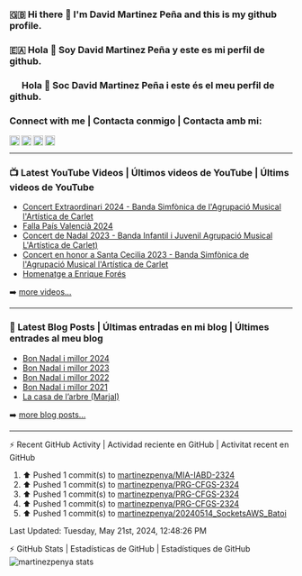 ### 🇬🇧 Hi there 👋 I'm David Martinez Peña and this is my github profile.
### 🇪🇦 Hola 👋 Soy David Martinez Peña y este es mi perfil de github.
### <img width="18" height="12" src="https://upload.wikimedia.org/wikipedia/commons/thumb/5/56/Senyera_Valenciana_simplificada_2x3.svg/1280px-Senyera_Valenciana_simplificada_2x3.svg.png" /> Hola 👋 Soc David Martinez Peña i este és el meu perfil de github.

<!--
**martinezpenya/martinezpenya** is a ✨ _special_ ✨ repository because its `README.md` (this file) appears on your GitHub profile.

Here are some ideas to get you started:

- 🔭 I’m currently working on ...
- 🌱 I’m currently learning ...
- 👯 I’m looking to collaborate on ...
- 🤔 I’m looking for help with ...
- 💬 Ask me about ...
- 📫 How to reach me: ...
- 😄 Pronouns: ...
- ⚡ Fun fact: ...
-->

### Connect with me | Contacta conmigo | Contacta amb mi:


[<img align="left" height="18px" alt="web.martinezpenya.es" src="https://img.shields.io/uptimerobot/status/m786156750-95228b3f1a1504c055475152?label=blog&style=plastic" />][website]
[<img align="left" height="18px" alt="martinezpenya | YouTube" src="https://img.shields.io/youtube/channel/views/UCSwQGd8SkZMoq_9_HHsQcyA?style=plastic&label=youtube" />][youtube]
[<img align="left" height="18px" alt="martinezpenya | Twitter" src="https://img.shields.io/twitter/follow/martinezpenya?style=plastic&label=twitter" />][twitter]
[<img align="left" height="18px" alt="martinezpenya | LinkedIn" src="https://img.shields.io/badge/LinkedIn-0077B5?style=for-the-badge&logo=linkedin&logoColor=white&style=plastic" />][linkedin]
<br />

---

### 📺 Latest YouTube Videos | Últimos videos de YouTube | Últims videos de YouTube

<!-- YOUTUBE:START -->
- [Concert Extraordinari 2024 - Banda Simfònica de l&#39;Agrupació Musical l&#39;Artística de Carlet](https://www.youtube.com/watch?v=2SPtSOEWWgY)
- [Falla País Valencià 2024](https://www.youtube.com/watch?v=JQyaNiMDrE4)
- [Concert de Nadal 2023 - Banda Infantil i Juvenil Agrupació Musical L&#39;Artística de Carlet&rpar;](https://www.youtube.com/watch?v=7Cfef9NNrzE)
- [Concert en honor a Santa Cecilia 2023 - Banda Simfònica de l&#39;Agrupació Musical l&#39;Artística de Carlet](https://www.youtube.com/watch?v=ZTIlDwKhr0w)
- [Homenatge a Enrique Forés](https://www.youtube.com/watch?v=-rP4m4BAiWc)
<!-- YOUTUBE:END -->

➡️ [more videos...][youtube]

---

### 📕 Latest Blog Posts | Últimas entradas en mi blog | Últimes entrades al meu blog
<!-- BLOG-POST-LIST:START -->
- [Bon Nadal i millor 2024](https://web.martinezpenya.es/2023/12/bon-nadal-i-millor-2024/)
- [Bon Nadal i millor 2023](https://web.martinezpenya.es/2022/12/bon-nadal-i-millor-2023/)
- [Bon Nadal i millor 2022](https://web.martinezpenya.es/2021/12/bon-nadal-i-millor-2022/)
- [Bon Nadal i millor 2021](https://web.martinezpenya.es/2020/12/bon-nadal-i-millor-2021/)
- [La casa de l’arbre &lpar;Marjal&rpar;](https://web.martinezpenya.es/2020/07/la-casa-de-larbre-marjal/)
<!-- BLOG-POST-LIST:END -->

➡️ [more blog posts...][blog]

---


:zap: Recent GitHub Activity | Actividad reciente en GitHub | Activitat recent en GitHub
<!--START_SECTION:activity-->
<!--END_SECTION:activity-->
<!--RECENT_ACTIVITY:start-->
1. ⬆️ Pushed 1 commit(s) to [martinezpenya/MIA-IABD-2324](https://github.com/martinezpenya/MIA-IABD-2324)<br>
2. ⬆️ Pushed 1 commit(s) to [martinezpenya/PRG-CFGS-2324](https://github.com/martinezpenya/PRG-CFGS-2324)<br>
3. ⬆️ Pushed 1 commit(s) to [martinezpenya/PRG-CFGS-2324](https://github.com/martinezpenya/PRG-CFGS-2324)<br>
4. ⬆️ Pushed 1 commit(s) to [martinezpenya/PRG-CFGS-2324](https://github.com/martinezpenya/PRG-CFGS-2324)<br>
5. ⬆️ Pushed 1 commit(s) to [martinezpenya/20240514_SocketsAWS_Batoi](https://github.com/martinezpenya/20240514_SocketsAWS_Batoi)<br>
<!--RECENT_ACTIVITY:end-->
<!--RECENT_ACTIVITY:last_update-->
Last Updated: Tuesday, May 21st, 2024, 12:48:26 PM
<!--RECENT_ACTIVITY:last_update_end-->

:zap: GitHub Stats | Estadísticas de GitHub | Estadístiques de GitHub
<img align="left" alt="martinezpenya stats" src="http://github-readme-stats-martinezpenya.vercel.app/api?username=martinezpenya&show_icons=true&hide_border=true&theme=dark" />

[website]: https://www.martinezpenya.es
[blog]: http://web.martinezpenya.es
[twitter]: https://twitter.com/martinezpenya
[youtube]: https://youtube.com/davidmartinezpenya
[linkedin]: https://linkedin.com/in/martinezpenya
